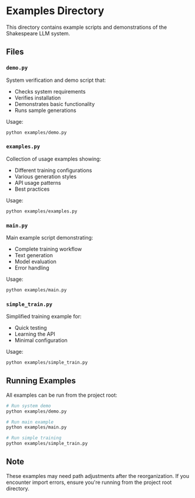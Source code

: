 # Examples Directory

This directory contains example scripts and demonstrations of the Shakespeare LLM system.

## Files

### `demo.py`
System verification and demo script that:
- Checks system requirements
- Verifies installation
- Demonstrates basic functionality
- Runs sample generations

Usage:
```bash
python examples/demo.py
```

### `examples.py`
Collection of usage examples showing:
- Different training configurations
- Various generation styles
- API usage patterns
- Best practices

Usage:
```bash
python examples/examples.py
```

### `main.py`
Main example script demonstrating:
- Complete training workflow
- Text generation
- Model evaluation
- Error handling

Usage:
```bash
python examples/main.py
```

### `simple_train.py`
Simplified training example for:
- Quick testing
- Learning the API
- Minimal configuration

Usage:
```bash
python examples/simple_train.py
```

## Running Examples

All examples can be run from the project root:

```bash
# Run system demo
python examples/demo.py

# Run main example
python examples/main.py

# Run simple training
python examples/simple_train.py
```

## Note

These examples may need path adjustments after the reorganization. If you encounter import errors, ensure you're running from the project root directory.
